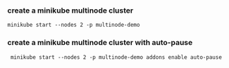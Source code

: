### create a minikube multinode cluster 
``` minikube start --nodes 2 -p multinode-demo ```

### create a minikube multinode cluster with auto-pause 
``` minikube start --nodes 2 -p multinode-demo addons enable auto-pause``` 
